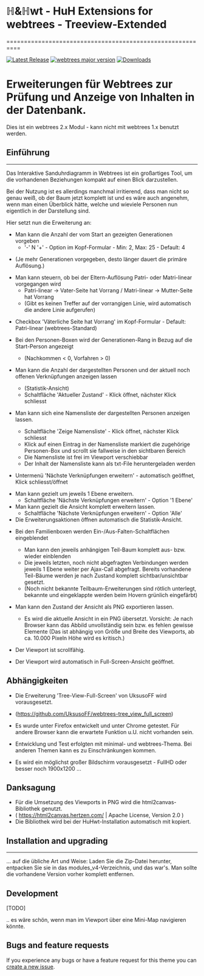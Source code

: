 # ℍ&ℍwt - HuH Extensions for webtrees - Treeview-Extended
==========================================================

[![Latest Release](https://img.shields.io/github/v/release/huhwt/huhwt-xtv)][1]
[![webtrees major version](https://img.shields.io/badge/webtrees-v2.x-green)][2]
[![Downloads](https://img.shields.io/github/downloads/huhwt/huhwt-xtv/v1.0/total)]()

# Erweiterungen für Webtrees zur Prüfung und Anzeige von Inhalten in der Datenbank.

Dies ist ein webtrees 2.x Modul - kann nicht mit webtrees 1.x benutzt werden.

## Einführung
-------------

Das Interaktive Sanduhrdiagramm in Webtrees ist ein großartiges Tool, um die vorhandenen 
Beziehungen kompakt auf einen Blick darzustellen.

Bei der Nutzung ist es allerdings manchmal irritierend, dass man nicht so genau weiß, ob
der Baum jetzt komplett ist und es wäre auch angenehm, wenn man einen Überblick hätte, welche
und wieviele Personen nun eigentlich in der Darstellung sind.

Hier setzt nun die Erweiterung an:

* Man kann die Anzahl der vom Start an gezeigten Generationen vorgeben
    - '-' N '+' - Option im Kopf-Formular   - Min: 2, Max: 25 - Default: 4
- (Je mehr Generationen vorgegeben, desto länger dauert die primäre Auflösung.)

* Man kann steuern, ob bei der Eltern-Auflösung Patri- oder Matri-linear vorgegangen wird
    - Patri-linear -> Vater-Seite hat Vorrang / Matri-linear -> Mutter-Seite hat Vorrang
    - (Gibt es keinen Treffer auf der vorrangigen Linie, wird automatisch die andere Linie aufgerufen)
- Checkbox 'Väterliche Seite hat Vorrang' im Kopf-Formular   - Default: Patri-linear (webtrees-Standard)

* Bei den Personen-Boxen wird der Generationen-Rang in Bezug auf die Start-Person angezeigt
    - (Nachkommen < 0, Vorfahren > 0)

* Man kann die Anzahl der dargestellten Personen und der aktuell noch offenen Verknüpfungen anzeigen lassen
    - (Statistik-Ansicht)
    - Schaltfläche 'Aktueller Zustand'      - Klick öffnet, nächster Klick schliesst

* Man kann sich eine Namensliste der dargestellten Personen anzeigen lassen.
    - Schaltfläche 'Zeige Namensliste'      - Klick öffnet, nächster Klick schliesst
    - Klick auf einen Eintrag in der Namensliste markiert die zugehörige Personen-Box und scrollt sie 
fallweise in den sichtbaren Bereich
    - Die Namensliste ist frei im Viewport verschiebbar
    - Der Inhalt der Namensliste kann als txt-File heruntergeladen werden

* Untermenü 'Nächste Verknüpfungen erweitern' - automatisch geöffnet, Klick schliesst/öffnet
-   Man kann gezielt um jeweils 1 Ebene erweitern.
    - Schaltfläche 'Nächste Verknüpfungen erweitern' - Option '1 Ebene'
-   Man kann gezielt die Ansicht komplett erweitern lassen.
    - Schaltfläche 'Nächste Verknüpfungen erweitern' - Option 'Alle'
- Die Erweiterungsaktionen öffnen automatisch die Statistik-Ansicht.

* Bei den Familienboxen werden Ein-/Aus-Falten-Schaltflächen eingeblendet
    - Man kann den jeweils anhängigen Teil-Baum komplett aus- bzw. wieder einblenden
    - Die jeweils letzten, noch nicht abgefragten Verbindungen werden jeweils 1 Ebene weiter per
Ajax-Call abgefragt. Bereits vorhandene Teil-Bäume werden je nach Zustand komplett 
sichtbar/unsichtbar gesetzt.
    - (Noch nicht bekannte Teilbaum-Erweiterungen sind rötlich unterlegt, bekannte und
eingeklappte werden beim Hovern grünlich eingefärbt)

* Man kann den Zustand der Ansicht als PNG exportieren lassen.
    - Es wird die aktuelle Ansicht in ein PNG übersetzt. Vorsicht: Je nach Browser kann das Abbild
unvollständig sein bzw. es fehlen gewisse Elemente (Das ist abhängig von Größe und Breite des 
Viewports, ab ca. 10.000 Pixeln Höhe wird es kritisch.)

* Der Viewport ist scrollfähig.

* Der Viewport wird automatisch in Full-Screen-Ansicht geöffnet.

## Abhängigkeiten

* Die Erweiterung 'Tree-View-Full-Screen' von UksusoFF wird vorausgesetzt.
* (https://github.com/UksusoFF/webtrees-tree_view_full_screen)

* Es wurde unter Firefox entwickelt und unter Chrome getestet. Für andere Browser kann die erwartete Funktion 
u.U. nicht vorhanden sein.
* Entwicklung und Test erfolgten mit minimal- und webtrees-Thema. Bei anderen Themen kann es zu Einschränkungen
kommen.
* Es wird ein möglichst großer Bildschirm vorausgesetzt - FullHD oder besser noch 1900x1200 ...

## Danksagung

* Für die Umsetzung des Viewports in PNG wird die html2canvas-Bibliothek genutzt.
*   ( https://html2canvas.hertzen.com/ | Apache License, Version 2.0 )
* Die Bibliothek wird bei der HuHwt-Installation automatisch mit kopiert.

## Installation and upgrading
--------------------------

... auf die übliche Art und Weise: Laden Sie die Zip-Datei herunter, entpacken Sie sie in das modules_v4-Verzeichnis, und das war's. Man sollte die vorhandene Version vorher komplett entfernen.

Development
-------------------------

[TODO]

.. es wäre schön, wenn man im Viewport über eine Mini-Map navigieren könnte.

Bugs and feature requests
-------------------------
If you experience any bugs or have a feature request for this theme you can [create a new issue][3].

[1]: https://github.com/huhwt/huhwt-xtv/releases/latest
[2]: https://webtrees.net/download
[3]: https://github.com/huhwt/huhwt-xtv/issues?state=open